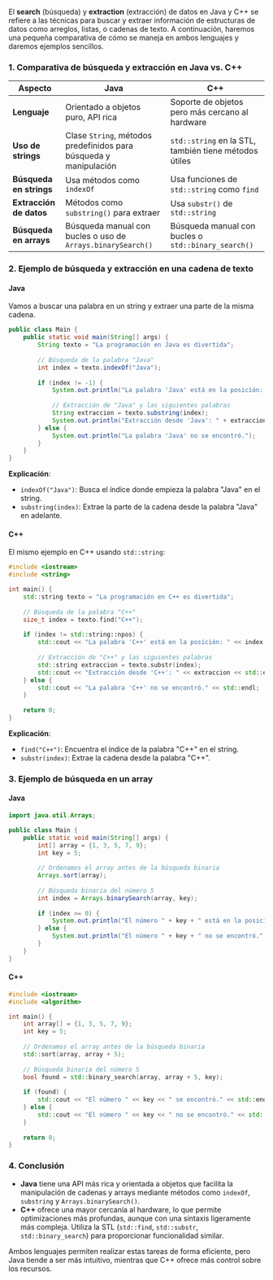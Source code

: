 El **search** (búsqueda) y **extraction** (extracción) de datos en Java y C++ se refiere a las técnicas para buscar y extraer información de estructuras de datos como arreglos, listas, o cadenas de texto. A continuación, haremos una pequeña comparativa de cómo se maneja en ambos lenguajes y daremos ejemplos sencillos.

### 1. **Comparativa de búsqueda y extracción en Java vs. C++**

| Aspecto                | **Java**                                  | **C++**                                  |
|------------------------|-------------------------------------------|------------------------------------------|
| **Lenguaje**            | Orientado a objetos puro, API rica        | Soporte de objetos pero más cercano al hardware |
| **Uso de strings**      | Clase `String`, métodos predefinidos para búsqueda y manipulación | `std::string` en la STL, también tiene métodos útiles |
| **Búsqueda en strings** | Usa métodos como `indexOf`                | Usa funciones de `std::string` como `find` |
| **Extracción de datos** | Métodos como `substring()` para extraer   | Usa `substr()` de `std::string` |
| **Búsqueda en arrays**  | Búsqueda manual con bucles o uso de `Arrays.binarySearch()`| Búsqueda manual con bucles o `std::binary_search()` |

### 2. **Ejemplo de búsqueda y extracción en una cadena de texto**

#### **Java**

Vamos a buscar una palabra en un string y extraer una parte de la misma cadena.

```java
public class Main {
    public static void main(String[] args) {
        String texto = "La programación en Java es divertida";
        
        // Búsqueda de la palabra "Java"
        int index = texto.indexOf("Java");
        
        if (index != -1) {
            System.out.println("La palabra 'Java' está en la posición: " + index);
            
            // Extracción de "Java" y las siguientes palabras
            String extraccion = texto.substring(index);
            System.out.println("Extracción desde 'Java': " + extraccion);
        } else {
            System.out.println("La palabra 'Java' no se encontró.");
        }
    }
}
```

**Explicación**:

- `indexOf("Java")`: Busca el índice donde empieza la palabra "Java" en el string.
- `substring(index)`: Extrae la parte de la cadena desde la palabra "Java" en adelante.

#### **C++**

El mismo ejemplo en C++ usando `std::string`:

```cpp
#include <iostream>
#include <string>

int main() {
    std::string texto = "La programación en C++ es divertida";
    
    // Búsqueda de la palabra "C++"
    size_t index = texto.find("C++");
    
    if (index != std::string::npos) {
        std::cout << "La palabra 'C++' está en la posición: " << index << std::endl;
        
        // Extracción de "C++" y las siguientes palabras
        std::string extraccion = texto.substr(index);
        std::cout << "Extracción desde 'C++': " << extraccion << std::endl;
    } else {
        std::cout << "La palabra 'C++' no se encontró." << std::endl;
    }
    
    return 0;
}
```

**Explicación**:

- `find("C++")`: Encuentra el índice de la palabra "C++" en el string.
- `substr(index)`: Extrae la cadena desde la palabra "C++".

### 3. **Ejemplo de búsqueda en un array**

#### **Java**

```java
import java.util.Arrays;

public class Main {
    public static void main(String[] args) {
        int[] array = {1, 3, 5, 7, 9};
        int key = 5;
        
        // Ordenamos el array antes de la búsqueda binaria
        Arrays.sort(array);
        
        // Búsqueda binaria del número 5
        int index = Arrays.binarySearch(array, key);
        
        if (index >= 0) {
            System.out.println("El número " + key + " está en la posición: " + index);
        } else {
            System.out.println("El número " + key + " no se encontró.");
        }
    }
}
```

#### **C++**

```cpp
#include <iostream>
#include <algorithm>

int main() {
    int array[] = {1, 3, 5, 7, 9};
    int key = 5;
    
    // Ordenamos el array antes de la búsqueda binaria
    std::sort(array, array + 5);
    
    // Búsqueda binaria del número 5
    bool found = std::binary_search(array, array + 5, key);
    
    if (found) {
        std::cout << "El número " << key << " se encontró." << std::endl;
    } else {
        std::cout << "El número " << key << " no se encontró." << std::endl;
    }
    
    return 0;
}
```

### 4. **Conclusión**

- **Java** tiene una API más rica y orientada a objetos que facilita la manipulación de cadenas y arrays mediante métodos como `indexOf`, `substring` y `Arrays.binarySearch()`.
- **C++** ofrece una mayor cercanía al hardware, lo que permite optimizaciones más profundas, aunque con una sintaxis ligeramente más compleja. Utiliza la STL (`std::find`, `std::substr`, `std::binary_search`) para proporcionar funcionalidad similar.

Ambos lenguajes permiten realizar estas tareas de forma eficiente, pero Java tiende a ser más intuitivo, mientras que C++ ofrece más control sobre los recursos.
